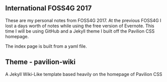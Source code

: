 ## International FOSS4G 2017

These are my personal notes from FOSS4G 2017. At the previous FOSS4G I lost a days worth of notes while using the free version of Evernote. This time I will be using GitHub and a Jekyll theme I built off the Pavilion CSS homepage.

The index page is built from a yaml file.

## Theme - pavilion-wiki
A Jekyll Wiki-Like template based heavily on the homepage of Pavilion CSS
